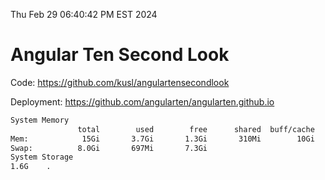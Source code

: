 Thu Feb 29 06:40:42 PM EST 2024

# Angular Ten Second Look

Code: https://github.com/kusl/angulartensecondlook

Deployment: https://github.com/angularten/angularten.github.io

```bash
System Memory
               total        used        free      shared  buff/cache   available
Mem:            15Gi       3.7Gi       1.3Gi       310Mi        10Gi        11Gi
Swap:          8.0Gi       697Mi       7.3Gi
System Storage
1.6G	.
```
```bash
